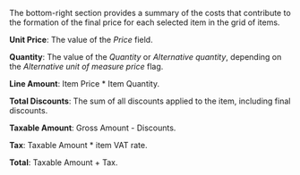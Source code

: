 The bottom-right section provides a summary of the costs that contribute to the formation of the final price for each selected item in the grid of items.

**Unit Price**: The value of the *Price* field.

**Quantity**: The value of the *Quantity* or *Alternative quantity*, depending on the *Alternative unit of measure price* flag.

**Line Amount**: Item Price * Item Quantity.

**Total Discounts**: The sum of all discounts applied to the item, including final discounts.

**Taxable Amount**: Gross Amount - Discounts.

**Tax**: Taxable Amount * item VAT rate.

**Total**: Taxable Amount + Tax.